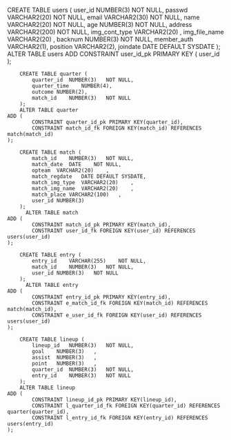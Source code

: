 


CREATE TABLE users (
			user_id	NUMBER(3)	NOT NULL,
			passwd	VARCHAR2(20)	NOT NULL,
			email	VARCHAR2(30)	NOT NULL,
			name	VARCHAR2(20)	NOT NULL,
			age	NUMBER(3)	NOT NULL,
			address	VARCHAR2(200)	NOT NULL,
			img_cont_type	VARCHAR2(20)	,
			img_file_name	VARCHAR2(20)	,
			backnum	NUMBER(3)	NOT NULL,
			member_auth	VARCHAR2(1),
			position	VARCHAR2(2),
            joindate DATE DEFAULT SYSDATE
		);
        ALTER TABLE users 
        ADD CONSTRAINT  user_id_pk PRIMARY KEY (
			user_id
		);

		CREATE TABLE quarter (
			quarter_id	NUMBER(3)	NOT NULL,
			quarter_time	NUMBER(4),
			outcome	NUMBER(2),
			match_id	NUMBER(3)	NOT NULL
		);
        ALTER TABLE quarter
    ADD (
            CONSTRAINT quarter_id_pk PRIMARY KEY(quarter_id),
            CONSTRAINT match_id_fk FOREIGN KEY(match_id) REFERENCES match(match_id) 
    );

		CREATE TABLE match (
			match_id	NUMBER(3)	NOT NULL,
			match_date	DATE	NOT NULL,
			opteam	VARCHAR2(20)	,
			match_regdate	DATE DEFAULT SYSDATE,
			match_img_type	VARCHAR2(20)	,
			match_img_name	VARCHAR2(20)	,
			match_place	VARCHAR2(100)	,
			user_id	NUMBER(3)	
		);
          ALTER TABLE match
    ADD (
            CONSTRAINT match_id_pk PRIMARY KEY(match_id),
            CONSTRAINT user_id_fk FOREIGN KEY(user_id) REFERENCES users(user_id) 
    );

		CREATE TABLE entry (
			entry_id	VARCHAR(255)	NOT NULL,
			match_id	NUMBER(3)	NOT NULL,
			user_id	NUMBER(3)	NOT NULL
		);
          ALTER TABLE entry
    ADD (
            CONSTRAINT entry_id_pk PRIMARY KEY(entry_id),
            CONSTRAINT e_match_id_fk FOREIGN KEY(match_id) REFERENCES match(match_id), 
            CONSTRAINT e_user_id_fk FOREIGN KEY(user_id) REFERENCES users(user_id) 
    );

		CREATE TABLE lineup (
			lineup_id	NUMBER(3)	NOT NULL,
			goal	NUMBER(3)	,
			assist	NUMBER(3)	,
			point	NUMBER(3)	,
			quarter_id	NUMBER(3)	NOT NULL,
			entry_id	NUMBER(3)	NOT NULL
		);
		ALTER TABLE lineup
    ADD (
            CONSTRAINT lineup_id_pk PRIMARY KEY(lineup_id),
            CONSTRAINT l_quarter_id_fk FOREIGN KEY(quarter_id) REFERENCES quarter(quarter_id), 
            CONSTRAINT l_entry_id_fk FOREIGN KEY(entry_id) REFERENCES users(entry_id) 
    );

		
